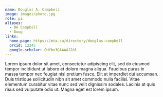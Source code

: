 ```yaml
---
name: Douglas A. Campbell
image: images/photo.jpg
role: pi
aliases:
  - DA Campbell
  - Doug
links:
  home-page: https://mta.ca/directory/douglas-campbell
  orcid: 12345
  google-scholar: OHfbn3QAAAAJ&hl
---
```


Lorem ipsum dolor sit amet, consectetur adipiscing elit, sed do eiusmod tempor incididunt ut labore et dolore magna aliqua.
Faucibus purus in massa tempor nec feugiat nisl pretium fusce.
Elit at imperdiet dui accumsan.
Duis tristique sollicitudin nibh sit amet commodo nulla facilisi.
Vitae elementum curabitur vitae nunc sed velit dignissim sodales.
Lacinia at quis risus sed vulputate odio ut.
Magna eget est lorem ipsum.
